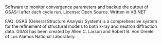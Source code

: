 Software to monitor convergence parameters and backup the output of GSAS-I after each cycle run.
License: Open Source. Written in VB.NET

FAQ:
GSAS (General Structure Analysis System) is a comprehensive system for the refinement of structural models to both x-ray and neutron diffraction data.
GSAS has been created by Allen C. Larson and Robert B. Von Dreele of Los Alamos National Laboratory.

